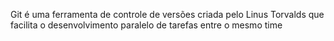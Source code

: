 Git é uma ferramenta de controle de versões criada pelo Linus Torvalds que facilita o desenvolvimento paralelo de tarefas entre o mesmo time